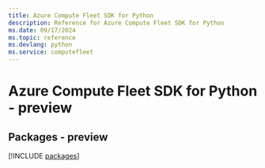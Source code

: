 ```yaml
---
title: Azure Compute Fleet SDK for Python
description: Reference for Azure Compute Fleet SDK for Python
ms.date: 09/17/2024
ms.topic: reference
ms.devlang: python
ms.service: computefleet
---
```

# Azure Compute Fleet SDK for Python - preview
## Packages - preview
[!INCLUDE [packages](compute-fleet-index.md)]